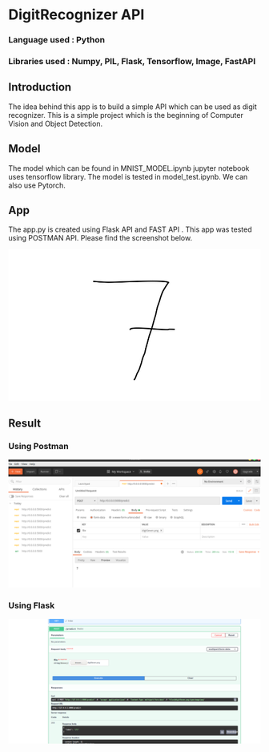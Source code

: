 # DigitRecognizer API

### Language used : Python

### Libraries used : Numpy, PIL, Flask, Tensorflow, Image, FastAPI

## Introduction 

The idea behind this app is to build a simple API which can be used as digit recognizer. This is a simple project which is the beginning of Computer Vision and Object Detection.

## Model 

The model which can be found in MNIST_MODEL.ipynb jupyter notebook uses tensorflow library. The model is tested in model_test.ipynb. We can also use Pytorch.

## App 

The app.py is created using Flask API and FAST API . This app was tested using POSTMAN API.
Please find the screenshot below.


![image](digitSeven.png)


## Result

### Using Postman

![image](postmanAPI.png)




### Using Flask
![image](fastAPI.png)

